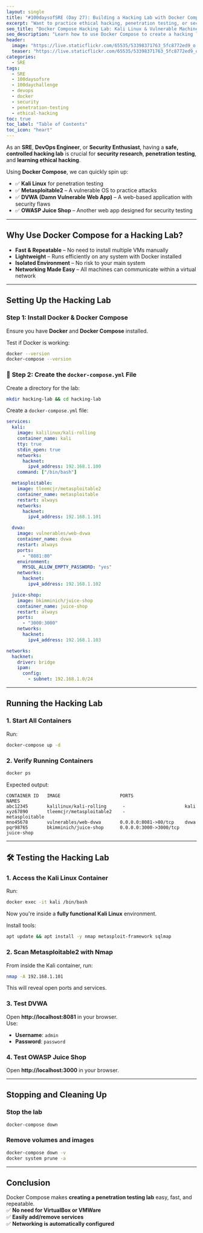```yaml
---
layout: single
title: "#100daysofSRE (Day 27): Building a Hacking Lab with Docker Compose"
excerpt: "Want to practice ethical hacking, penetration testing, or security research? With Docker Compose, you can quickly set up a self-contained hacking lab, including Kali Linux and multiple vulnerable machines. This post will guide you through building your own hacking playground."
seo_title: "Docker Compose Hacking Lab: Kali Linux & Vulnerable Machines"
seo_description: "Learn how to use Docker Compose to create a hacking lab with Kali Linux and vulnerable applications for security research and ethical hacking practice."
header:
  image: "https://live.staticflickr.com/65535/53398371763_5fc8772ed9_o.png"
  teaser: "https://live.staticflickr.com/65535/53398371763_5fc8772ed9_o.png"
categories:
  - SRE
tags:
  - SRE
  - 100daysofsre
  - 100daychallenge
  - devops
  - docker
  - security
  - penetration-testing
  - ethical-hacking
toc: true
toc_label: "Table of Contents"
toc_icon: "heart"
---
```


As an **SRE**, **DevOps Engineer**, or **Security Enthusiast**, having a **safe, controlled hacking lab** is crucial for **security research**, **penetration testing**, and **learning ethical hacking**.

Using **Docker Compose**, we can quickly spin up:
- ✅ **Kali Linux** for penetration testing
- ✅ **Metasploitable2** – A vulnerable OS to practice attacks
- ✅ **DVWA (Damn Vulnerable Web App)** – A web-based application with security flaws
- ✅ **OWASP Juice Shop** – Another web app designed for security testing

---

##  Why Use Docker Compose for a Hacking Lab?

- **Fast & Repeatable** – No need to install multiple VMs manually
- **Lightweight** – Runs efficiently on any system with Docker installed
- **Isolated Environment** – No risk to your main system
- **Networking Made Easy** – All machines can communicate within a virtual network

---

##  Setting Up the Hacking Lab

###  **Step 1: Install Docker & Docker Compose**
Ensure you have **Docker** and **Docker Compose** installed.

Test if Docker is working:
```bash
docker --version
docker-compose --version
```

### 📌 **Step 2: Create the `docker-compose.yml` File**

Create a directory for the lab:

```bash
mkdir hacking-lab && cd hacking-lab
``` 

Create a `docker-compose.yml` file:

```yaml
services:
  kali:
    image: kalilinux/kali-rolling
    container_name: kali
    tty: true
    stdin_open: true
    networks:
      hacknet:
        ipv4_address: 192.168.1.100
    command: ["/bin/bash"]

  metasploitable:
    image: tleemcjr/metasploitable2
    container_name: metasploitable
    restart: always
    networks:
      hacknet:
        ipv4_address: 192.168.1.101

  dvwa:
    image: vulnerables/web-dvwa
    container_name: dvwa
    restart: always
    ports:
      - "8081:80"
    environment:
      MYSQL_ALLOW_EMPTY_PASSWORD: "yes"
    networks:
      hacknet:
        ipv4_address: 192.168.1.102

  juice-shop:
    image: bkimminich/juice-shop
    container_name: juice-shop
    restart: always
    ports:
      - "3000:3000"
    networks:
      hacknet:
        ipv4_address: 192.168.1.103

networks:
  hacknet:
    driver: bridge
    ipam:
      config:
        - subnet: 192.168.1.0/24
``` 

----------

## Running the Hacking Lab

###  **1. Start All Containers**

Run:

```bash
docker-compose up -d
``` 

### **2. Verify Running Containers**

```bash
docker ps
``` 

Expected output:

```text
CONTAINER ID   IMAGE                      PORTS                   NAMES
abc12345       kalilinux/kali-rolling      -                      kali
xyz67890       tleemcjr/metasploitable2    -                      metasploitable
mno45678       vulnerables/web-dvwa       0.0.0.0:8081->80/tcp    dvwa
pqr98765       bkimminich/juice-shop      0.0.0.0:3000->3000/tcp  juice-shop
``` 

----------

## 🛠 Testing the Hacking Lab

### **1. Access the Kali Linux Container**

Run:

```bash
docker exec -it kali /bin/bash
``` 

Now you're inside a **fully functional Kali Linux** environment.

Install tools:

```bash
apt update && apt install -y nmap metasploit-framework sqlmap
``` 

### **2. Scan Metasploitable2 with Nmap**

From inside the Kali container, run:

```bash
nmap -A 192.168.1.101
``` 

This will reveal open ports and services.

### **3. Test DVWA**

Open **http://localhost:8081** in your browser.  
Use:

-   **Username**: `admin`
-   **Password**: `password`

###  **4. Test OWASP Juice Shop**

Open **http://localhost:3000** in your browser.

----------

## Stopping and Cleaning Up

###  Stop the lab

```bash
docker-compose down
``` 

### Remove volumes and images

```bash
docker-compose down -v
docker system prune -a
``` 

----------

## Conclusion

Docker Compose makes **creating a penetration testing lab** easy, fast, and repeatable.  
✅ **No need for VirtualBox or VMWare**  
✅ **Easily add/remove services**  
✅ **Networking is automatically configured**

<!--stackedit_data:
eyJoaXN0b3J5IjpbMzQxMjM1ODE5XX0=
-->